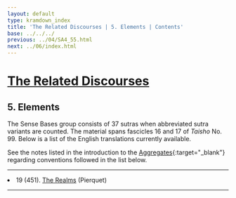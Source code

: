 ```yaml
---
layout: default
type: kramdown_index
title: 'The Related Discourses | 5. Elements | Contents'
base: ../../../
previous: ../04/SA4_55.html
next: ../06/index.html
---
```


# [The Related Discourses](../index.html)
## 5. Elements

The Sense Bases group consists of 37 sutras when abbreviated sutra variants are counted. The material spans fascicles 16 and 17 of *Taisho* No. 99. Below is a list of the English translations currently available.

See the notes listed in the introduction to the [Aggregates](../01/index.html){:target="_blank"} regarding conventions followed in the list below.

---

<li>19 (451). <a href="https://suttacentral.net/sa451/en/pierquet" target="_blank">The Realms</a> (Pierquet)</li>

---
